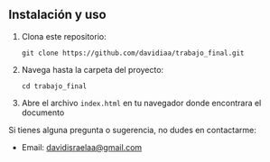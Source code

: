 ## Instalación y uso

1. Clona este repositorio:
   ```
   git clone https://github.com/davidiaa/trabajo_final.git
   ```

2. Navega hasta la carpeta del proyecto:
   ```
   cd trabajo_final
   ```

3. Abre el archivo `index.html` en tu navegador  donde encontrara el documento



Si tienes alguna pregunta o sugerencia, no dudes en contactarme:

- Email: davidisraelaa@gmail.com
